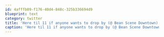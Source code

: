 ```yaml
---
id: 4afffb09-f176-40d4-848c-325b336694d9
blueprint: text
category: twitter
title: 'Here til 11 if anyone wants to drop by (@ Bean Scene Downtown) http://4sq.com/pDWKQ1'
caption: 'Here til 11 if anyone wants to drop by (@ Bean Scene Downtown) http://4sq.com/pDWKQ1'
---
```

